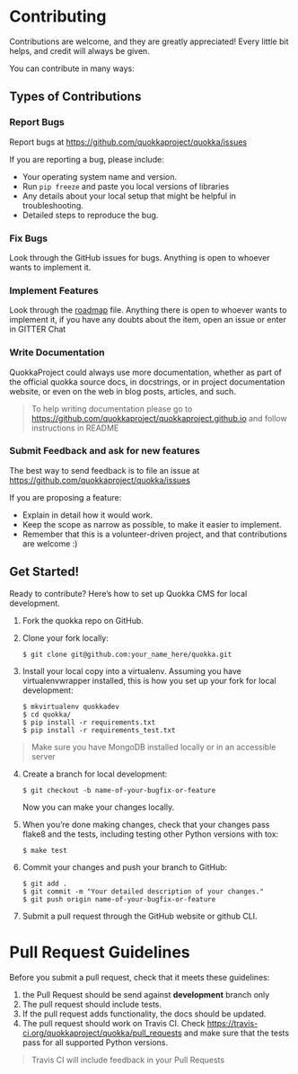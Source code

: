Contributing
============

Contributions are welcome, and they are greatly appreciated! Every
little bit helps, and credit will always be given.

You can contribute in many ways:

Types of Contributions
----------------------

### Report Bugs

Report bugs at <https://github.com/quokkaproject/quokka/issues>

If you are reporting a bug, please include:

-   Your operating system name and version.
-   Run ```pip freeze``` and paste you local versions of libraries
-   Any details about your local setup that might be helpful
    in troubleshooting.
-   Detailed steps to reproduce the bug.

### Fix Bugs

Look through the GitHub issues for bugs. Anything is
open to whoever wants to implement it.

### Implement Features

Look through the [roadmap](/roadmap.md) file. Anything there is open to whoever wants to implement it, if you have any doubts about the item, open an issue or enter in GITTER Chat

### Write Documentation

QuokkaProject could always use more documentation,
whether as part of the official quokka source docs,
in docstrings, or in project documentation website, or even on the web in blog posts, articles, and such.

> To help writing documentation please go to https://github.com/quokkaproject/quokkaproject.github.io and follow instructions in README

### Submit Feedback and ask for new features

The best way to send feedback is to file an issue at
<https://github.com/quokkaproject/quokka/issues>

If you are proposing a feature:

-   Explain in detail how it would work.
-   Keep the scope as narrow as possible, to make it easier
    to implement.
-   Remember that this is a volunteer-driven project, and that
    contributions are welcome :)

Get Started!
------------

Ready to contribute? Here’s how to set up Quokka CMS
for local development.

1.  Fork the quokka repo on GitHub.
2.  Clone your fork locally:

        $ git clone git@github.com:your_name_here/quokka.git

3.  Install your local copy into a virtualenv. Assuming you have
    virtualenvwrapper installed, this is how you set up your fork for
    local development:

        $ mkvirtualenv quokkadev
        $ cd quokka/
        $ pip install -r requirements.txt
        $ pip install -r requirements_test.txt

 > Make sure you have MongoDB installed locally or in an accessible server

4.  Create a branch for local development:

        $ git checkout -b name-of-your-bugfix-or-feature

    Now you can make your changes locally.

5.  When you’re done making changes, check that your changes pass flake8
    and the tests, including testing other Python versions with tox:

        $ make test

6.  Commit your changes and push your branch to GitHub:

        $ git add .
        $ git commit -m "Your detailed description of your changes."
        $ git push origin name-of-your-bugfix-or-feature

7.  Submit a pull request through the GitHub website or github CLI.

Pull Request Guidelines
=======================

Before you submit a pull request, check that it meets these guidelines:

1.  the Pull Request should be send against **development** branch only
2.  The pull request should include tests.
3.  If the pull request adds functionality, the docs should be updated.
4.  The pull request should work on Travis CI. Check <https://travis-ci.org/quokkaproject/quokka/pull_requests> and make sure that the tests pass for all supported Python versions.
> Travis CI will include feedback in your Pull Requests
